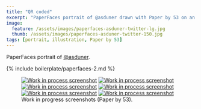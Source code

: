 ```yaml
---
title: "QR coded"
excerpt: "PaperFaces portrait of @asduner drawn with Paper by 53 on an iPad."
image: 
  feature: /assets/images/paperfaces-asduner-twitter-lg.jpg
  thumb: /assets/images/paperfaces-asduner-twitter-150.jpg
tags: [portrait, illustration, Paper by 53]
---
```


PaperFaces portrait of <a href="http://twitter.com/asduner">@asduner</a>.

{% include boilerplate/paperfaces-2.md %}

<figure class="half">
	<a href="{{ site.url }}/assets/images/paperfaces-asduner-process-1-lg.jpg"><img src="{{ site.url }}/assets/images/paperfaces-asduner-process-1-600.jpg" alt="Work in process screenshot"></a>
	<a href="{{ site.url }}/assets/images/paperfaces-asduner-process-2-lg.jpg"><img src="{{ site.url }}/assets/images/paperfaces-asduner-process-2-600.jpg" alt="Work in process screenshot"></a>
	<a href="{{ site.url }}/assets/images/paperfaces-asduner-process-3-lg.jpg"><img src="{{ site.url }}/assets/images/paperfaces-asduner-process-3-600.jpg" alt="Work in process screenshot"></a>
	<a href="{{ site.url }}/assets/images/paperfaces-asduner-process-4-lg.jpg"><img src="{{ site.url }}/assets/images/paperfaces-asduner-process-4-600.jpg" alt="Work in process screenshot"></a>
	<a href="{{ site.url }}/assets/images/paperfaces-asduner-process-5-lg.jpg"><img src="{{ site.url }}/assets/images/paperfaces-asduner-process-5-600.jpg" alt="Work in process screenshot"></a>
	<a href="{{ site.url }}/assets/images/paperfaces-asduner-process-6-lg.jpg"><img src="{{ site.url }}/assets/images/paperfaces-asduner-process-6-600.jpg" alt="Work in process screenshot"></a>
	<figcaption>Work in progress screenshots (Paper by 53).</figcaption>
</figure>